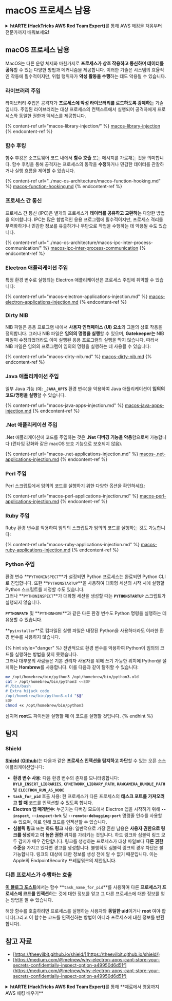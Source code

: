 # macOS 프로세스 남용

<details>

<summary><strong>htARTE (HackTricks AWS Red Team Expert)</strong>를 통해 AWS 해킹을 처음부터 전문가까지 배워보세요<strong>!</strong></summary>

HackTricks를 지원하는 다른 방법:

* **회사를 HackTricks에서 광고하거나 HackTricks를 PDF로 다운로드**하려면 [**SUBSCRIPTION PLANS**](https://github.com/sponsors/carlospolop)를 확인하세요!
* [**공식 PEASS & HackTricks 스웨그**](https://peass.creator-spring.com)를 얻으세요.
* [**The PEASS Family**](https://opensea.io/collection/the-peass-family)를 발견하세요. 독점적인 [**NFTs**](https://opensea.io/collection/the-peass-family) 컬렉션입니다.
* 💬 [**Discord 그룹**](https://discord.gg/hRep4RUj7f) 또는 [**텔레그램 그룹**](https://t.me/peass)에 **참여**하거나 **Twitter** 🐦 [**@carlospolopm**](https://twitter.com/hacktricks_live)**를** **팔로우**하세요.
* **HackTricks**와 **HackTricks Cloud** github 저장소에 PR을 제출하여 **해킹 트릭을 공유**하세요.

</details>

## macOS 프로세스 남용

MacOS는 다른 운영 체제와 마찬가지로 **프로세스가 상호 작용하고 통신하며 데이터를 공유**할 수 있는 다양한 방법과 메커니즘을 제공합니다. 이러한 기술은 시스템의 효율적인 작동에 필수적이지만, 위협 행위자가 **악성 활동을 수행**하는 데도 악용될 수 있습니다.

### 라이브러리 주입

라이브러리 주입은 공격자가 **프로세스에 악성 라이브러리를 로드하도록 강제하는** 기술입니다. 주입된 라이브러리는 대상 프로세스의 컨텍스트에서 실행되어 공격자에게 프로세스와 동일한 권한과 액세스를 제공합니다.

{% content-ref url="macos-library-injection/" %}
[macos-library-injection](macos-library-injection/)
{% endcontent-ref %}

### 함수 후킹

함수 후킹은 소프트웨어 코드 내에서 **함수 호출** 또는 메시지를 가로채는 것을 의미합니다. 함수 후킹을 통해 공격자는 프로세스의 동작을 **수정**하거나 민감한 데이터를 관찰하거나 실행 흐름을 제어할 수 있습니다.

{% content-ref url="../mac-os-architecture/macos-function-hooking.md" %}
[macos-function-hooking.md](../mac-os-architecture/macos-function-hooking.md)
{% endcontent-ref %}

### 프로세스 간 통신

프로세스 간 통신 (IPC)은 별개의 프로세스가 **데이터를 공유하고 교환하는** 다양한 방법을 의미합니다. IPC는 많은 합법적인 응용 프로그램에 필수적이지만, 프로세스 격리를 무력화하거나 민감한 정보를 유출하거나 무단으로 작업을 수행하는 데 악용될 수도 있습니다.

{% content-ref url="../mac-os-architecture/macos-ipc-inter-process-communication/" %}
[macos-ipc-inter-process-communication](../mac-os-architecture/macos-ipc-inter-process-communication/)
{% endcontent-ref %}

### Electron 애플리케이션 주입

특정 환경 변수로 실행되는 Electron 애플리케이션은 프로세스 주입에 취약할 수 있습니다:

{% content-ref url="macos-electron-applications-injection.md" %}
[macos-electron-applications-injection.md](macos-electron-applications-injection.md)
{% endcontent-ref %}

### Dirty NIB

NIB 파일은 응용 프로그램 내에서 **사용자 인터페이스 (UI) 요소**와 그들의 상호 작용을 정의합니다. 그러나 NIB 파일은 **임의의 명령을 실행**할 수 있으며, **Gatekeeper는** NIB 파일이 수정되었더라도 이미 실행된 응용 프로그램의 실행을 막지 않습니다. 따라서 NIB 파일은 임의의 프로그램이 임의의 명령을 실행하는 데 사용될 수 있습니다:

{% content-ref url="macos-dirty-nib.md" %}
[macos-dirty-nib.md](macos-dirty-nib.md)
{% endcontent-ref %}

### Java 애플리케이션 주입

일부 Java 기능 (예: **`_JAVA_OPTS`** 환경 변수)을 악용하여 Java 애플리케이션이 **임의의 코드/명령을 실행**할 수 있습니다.

{% content-ref url="macos-java-apps-injection.md" %}
[macos-java-apps-injection.md](macos-java-apps-injection.md)
{% endcontent-ref %}

### .Net 애플리케이션 주입

.Net 애플리케이션에 코드를 주입하는 것은 **.Net 디버깅 기능을 악용**함으로써 가능합니다 (런타임 강화와 같은 macOS 보호 기능으로 보호되지 않음).

{% content-ref url="macos-.net-applications-injection.md" %}
[macos-.net-applications-injection.md](macos-.net-applications-injection.md)
{% endcontent-ref %}

### Perl 주입

Perl 스크립트에서 임의의 코드를 실행하기 위한 다양한 옵션을 확인하세요:

{% content-ref url="macos-perl-applications-injection.md" %}
[macos-perl-applications-injection.md](macos-perl-applications-injection.md)
{% endcontent-ref %}

### Ruby 주입

Ruby 환경 변수를 악용하여 임의의 스크립트가 임의의 코드를 실행하는 것도 가능합니다:

{% content-ref url="macos-ruby-applications-injection.md" %}
[macos-ruby-applications-injection.md](macos-ruby-applications-injection.md)
{% endcontent-ref %}

### Python 주입

환경 변수 **`PYTHONINSPECT`**가 설정되면 Python 프로세스는 완료되면 Python CLI로 진입합니다. 또한 **`PYTHONSTARTUP`**을 사용하여 대화형 세션의 시작 시에 실행할 Python 스크립트를 지정할 수도 있습니다.\
그러나 **`PYTHONINSPECT`**가 대화형 세션을 생성할 때는 **`PYTHONSTARTUP`** 스크립트가 실행되지 않습니다.

**`PYTHONPATH`** 및 **`PYTHONHOME`**과 같은 다른 환경 변수도 Python 명령을 실행하는 데 유용할 수 있습니다.

**`pyinstaller`**로 컴파일된 실행 파일은 내장된 Python을 사용하더라도 이러한 환경 변수를 사용하지 않습니다.

{% hint style="danger" %}
전반적으로 환경 변수를 악용하여 Python이 임의의 코드를 실행하는 방법을 찾지 못했습니다.\
그러나 대부분의 사람들은 기본 관리자 사용자를 위해 쓰기 가능한 위치에 Python을 설치하는 **Hombrew**를 사용합니다. 이를 다음과 같이 탈취할 수 있습니다:
```bash
mv /opt/homebrew/bin/python3 /opt/homebrew/bin/python3.old
cat > /opt/homebrew/bin/python3 <<EOF
#!/bin/bash
# Extra hijack code
/opt/homebrew/bin/python3.old "$@"
EOF
chmod +x /opt/homebrew/bin/python3
```
심지어 **root**도 파이썬을 실행할 때 이 코드를 실행할 것입니다.
{% endhint %}

## 탐지

### Shield

[**Shield**](https://theevilbit.github.io/shield/) ([**Github**](https://github.com/theevilbit/Shield))는 다음과 같은 **프로세스 인젝션을 탐지하고 차단**할 수 있는 오픈 소스 애플리케이션입니다:

* **환경 변수 사용**: 다음 환경 변수의 존재를 모니터링합니다: **`DYLD_INSERT_LIBRARIES`**, **`CFNETWORK_LIBRARY_PATH`**, **`RAWCAMERA_BUNDLE_PATH`** 및 **`ELECTRON_RUN_AS_NODE`**
* **`task_for_pid`** 호출 사용: 한 프로세스가 다른 프로세스의 **태스크 포트를 가져오려고 할 때** 코드를 인젝션할 수 있도록 합니다.
* **Electron 앱 매개변수**: 누군가는 디버깅 모드에서 Electron 앱을 시작하기 위해 **`--inspect`**, **`--inspect-brk`** 및 **`--remote-debugging-port`** 명령줄 인수를 사용할 수 있으며, 이로 인해 코드를 인젝션할 수 있습니다.
* **심볼릭 링크** 또는 **하드 링크** 사용: 일반적으로 가장 흔한 남용은 **사용자 권한으로 링크를 생성**하고 **더 높은 권한** 위치를 가리키는 것입니다. 하드 링크와 심볼릭 링크 모두 감지가 매우 간단합니다. 링크를 생성하는 프로세스가 대상 파일보다 **다른 권한 수준**을 가지고 있다면 경고를 생성합니다. 불행히도 심볼릭 링크의 경우 차단은 불가능합니다. 링크의 대상에 대한 정보를 생성 전에 알 수 없기 때문입니다. 이는 Apple의 EndpointSecurity 프레임워크의 제한입니다.

### 다른 프로세스가 수행하는 호출

[**이 블로그 포스트**](https://knight.sc/reverse%20engineering/2019/04/15/detecting-task-modifications.html)에서는 함수 **`task_name_for_pid`**를 사용하여 다른 **프로세스가 프로세스에 코드를 인젝션**하는 것에 대한 정보를 얻고 그 다른 프로세스에 대한 정보를 얻는 방법을 알 수 있습니다.

해당 함수를 호출하려면 프로세스를 실행하는 사용자와 **동일한 uid**이거나 **root** 여야 합니다(그리고 이 함수는 코드를 인젝션하는 방법이 아니라 프로세스에 대한 정보를 반환합니다).

## 참고 자료

* [https://theevilbit.github.io/shield/](https://theevilbit.github.io/shield/)
* [https://medium.com/@metnew/why-electron-apps-cant-store-your-secrets-confidentially-inspect-option-a49950d6d51f](https://medium.com/@metnew/why-electron-apps-cant-store-your-secrets-confidentially-inspect-option-a49950d6d51f)

<details>

<summary><strong>htARTE (HackTricks AWS Red Team Expert)</strong>를 통해 **제로에서 영웅까지 AWS 해킹 배우기**</summary>

HackTricks를 지원하는 다른 방법:

* **회사를 HackTricks에서 광고하거나 HackTricks를 PDF로 다운로드**하려면 [**SUBSCRIPTION PLANS**](https://github.com/sponsors/carlospolop)를 확인하세요!
* [**공식 PEASS & HackTricks 스웨그**](https://peass.creator-spring.com)를 얻으세요.
* 독점적인 [**NFTs**](https://opensea.io/collection/the-peass-family)인 [**The PEASS Family**](https://opensea.io/collection/the-peass-family)를 발견하세요.
* 💬 [**Discord 그룹**](https://discord.gg/hRep4RUj7f) 또는 [**텔레그램 그룹**](https://t.me/peass)에 **참여**하거나 **Twitter** 🐦 [**@carlospolopm**](https://twitter.com/hacktricks_live)**를** 팔로우하세요.
* **HackTricks**와 **HackTricks Cloud** github 저장소에 PR을 제출하여 **자신의 해킹 기법을 공유**하세요.

</details>
